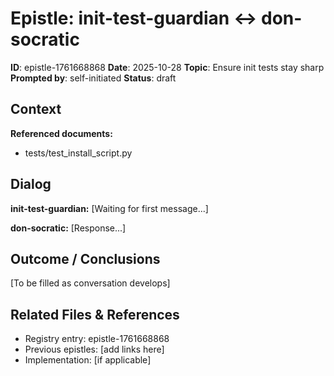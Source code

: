 # Epistle: init-test-guardian ↔ don-socratic

**ID**: epistle-1761668868
**Date**: 2025-10-28
**Topic**: Ensure init tests stay sharp
**Prompted by**: self-initiated
**Status**: draft

## Context

**Referenced documents:**

- tests/test_install_script.py

## Dialog

**init-test-guardian:**
[Waiting for first message...]

**don-socratic:**
[Response...]

## Outcome / Conclusions

[To be filled as conversation develops]

## Related Files & References

- Registry entry: epistle-1761668868
- Previous epistles: [add links here]
- Implementation: [if applicable]

